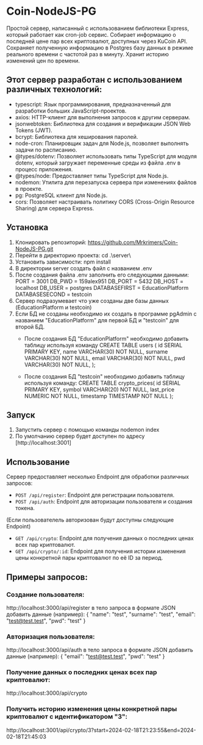 # Coin-NodeJS-PG
Простой сервер, написанный с использованием библиотеки Express, который работает как cron-job сервис. Собирает информацию о последней цене пар всех криптовалют, доступных через KuCoin API. Сохраняет полученную информацию в Postgres базу данных в режиме реального времени с частотой раз в минуту. Хранит историю изменений цен по времени.

## Этот сервер разработан с использованием различных технологий:
* typescript: Язык программирования, предназначенный для разработки больших JavaScript-проектов.
* axios: HTTP-клиент для выполнения запросов к другим серверам.
* jsonwebtoken: Библиотека для создания и верификации JSON Web Tokens (JWT).
* bcrypt: Библиотека для хеширования паролей.
* node-cron: Планировщик задач для Node.js, позволяет выполнять задачи по расписанию.
* @types/dotenv: Позволяет использовать типы TypeScript для модуля dotenv, который загружает переменные среды из файла .env в процесс приложения.
* @types/node: Предоставляет типы TypeScript для Node.js.
* nodemon: Утилита для перезапуска сервера при изменениях файлов в проекте.
* pg: PostgreSQL клиент для Node.js.
* cors: Позволяет настраивать политику CORS (Cross-Origin Resource Sharing) для сервера Express.

## Установка
1. Клонировать репозиторий: https://github.com/Mrkrimers/Coin-NodeJS-PG.git
2. Перейти в директорию проекта: cd .\server\
3. Установить зависимости: npm install
4. В директории server cоздать файл с названием .env
5. После создания файла .env заполнить его следующими данными:
   PORT = 3001
   DB_PWD = 159alex951
   DB_PORT = 5432
   DB_HOST = localhost
   DB_USER = postgres
   DATABASEFIRST = EducationPlatform
   DATABASESECOND = testcoin
7. Сервер подразумевает что уже созданы две базы данных (EducationPlatform и testcoin)
8. Если БД не созданы необходимо их создать в программе pgAdmin с названием "EducationPlatform" для первой БД и "testcoin" для второй БД.
   * После создания БД "EducationPlatform" необходимо добавить таблицу используя команду 
CREATE TABLE users (
	id SERIAL PRIMARY KEY,
	name VARCHAR(30) NOT NULL,
	surname VARCHAR(30) NOT NULL,
	email VARCHAR(30) NOT NULL,
	pwd VARCHAR(30) NOT NULL,
);

   * После создания БД "testcoin" необходимо добавить таблицу используя команду: 
CREATE TABLE crypto_prices(
id SERIAL PRIMARY KEY,
	symbol VARCHAR(20) NOT NULL,
	last_price NUMERIC NOT NULL,
  timestamp TIMESTAMP NOT NULL
);

## Запуск
1. Запустить сервер с помощью команды nodemon index
2. По умолчанию сервер будет доступен по адресу [http://localhost:3001]

## Использование
Сервер предоставляет несколько Endpoint для обработки различных запросов:
- `POST /api/register`: Endpoint для регистрации пользователя.
- `POST /api/auth`: Endpoint для авторизации пользователя и создания токена.

(Если пользователель авторизован будут доступны следующие Endpoint)
- `GET /api/crypto`: Endpoint для получения данных о последних ценах всех пар криптовалют.
- `GET /api/crypto/:id`: Endpoint для получения истории изменения цены конкретной пары криптовалют по её ID за период.

## Примеры запросов:
### Создание пользователя:
http://localhost:3000/api/register
в тело запроса в формате JSON добавить данные (например):
{
    "name": "test",
    "surname": "test",
    "email": "test@test.test",
    "pwd": "test"
}
### Авторизация пользователя:
http://localhost:3000/api/auth
в тело запроса в формате JSON добавить данные (например):
{
    "email": "test@test.test",
    "pwd": "test"
}
### Получение данных о последних ценах всех пар криптовалют:
http://localhost:3000/api/crypto
### Получить историю изменения цены конкретной пары криптовалют с идентификатором "3":
http://localhost:3001/api/crypto/3?start=2024-02-18T21:23:55&end=2024-02-18T21:45:03
